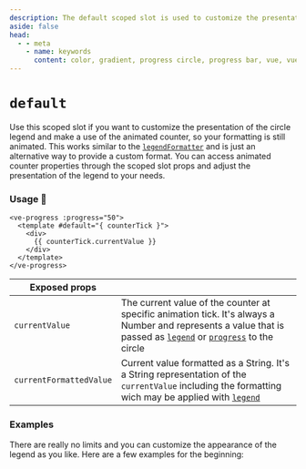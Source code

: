 ```yaml
---
description: The default scoped slot is used to customize the presentation of the circle legend.
aside: false
head:
  - - meta
    - name: keywords
      content: color, gradient, progress circle, progress bar, vue, vue3, vuejs, vue.js, conic gradient circle
---
```


# `default`

Use this scoped slot if you want to customize the presentation of the circle legend and make a use of the animated counter,
so your formatting is still animated. This works similar to the [`legendFormatter`](../options/legendFormatter.md) and is just
an alternative way to provide a custom format. You can access animated counter properties through the scoped slot
props and adjust the presentation of the legend to your needs.

### Usage 📜

```vue
<ve-progress :progress="50">
  <template #default="{ counterTick }">
    <div>
      {{ counterTick.currentValue }}
    </div>
  </template>
</ve-progress>
```

| Exposed props           |                                                                                                                                                                                                                   |
|-------------------------|-------------------------------------------------------------------------------------------------------------------------------------------------------------------------------------------------------------------|
| `currentValue`          | The current value of the counter at specific animation tick. It's always a Number and represents a value that is passed as [`legend`](../options/legend.md) or [`progress`](../options/progress.md) to the circle |
| `currentFormattedValue` | Current value formatted as a String. It's a String representation of the `currentValue` including the formatting wich may be applied with [`legend`](../options/legend.md)                                        |

### Examples

There are really no limits and you can customize the appearance of the legend as you like.
Here are a few examples for the beginning:

<script setup>
import DefaultSlot from '../../.vitepress/theme/Guide/Slots/DefaultSlot.vue';
import DefaultSlotColored from '../../.vitepress/theme/Guide/Slots/DefaultSlotColored.vue';
</script>

<DefaultSlot>
<template #code>

<<< @/.vitepress/theme/Guide/Slots/Snippet1.vue{vue}

</template>
</DefaultSlot>

<p>

<DefaultSlotColored>
<template #code>

<<< @/.vitepress/theme/Guide/Slots/Snippet2.vue{vue}

</template>
</DefaultSlotColored>

</p>
